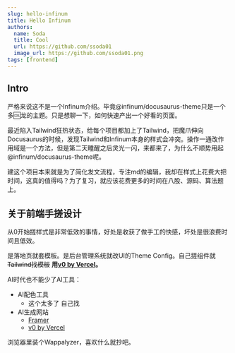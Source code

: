 ```yaml
---
slug: hello-infinum
title: Hello Infinum
authors:
  name: Soda
  title: Cool
  url: https://github.com/ssoda01
  image_url: https://github.com/ssoda01.png
tags: [frontend]
---
```


## Intro

严格来说这不是一个Infinum介绍。毕竟@infinum/docusaurus-theme只是一个多🆒龙的主题。只是想聊一下，如何快速产出一个好看的页面。

最近陷入Tailwind狂热状态，给每个项目都加上了Tailwind，把魔爪伸向Docusaurus的时候，发现Tailwind和Infinum本身的样式会冲突。操作一通改作用域是一个方法，但是第二天睡醒之后灵光一闪，来都来了，为什么不顺势用起@infinum/docusaurus-theme呢。

建这个项目本来就是为了简化发文流程，专注md的编辑，我却在样式上花费大把时间，这真的值得吗？为了复习，就应该花费更多的时间在八股、源码、算法题上。


## 关于前端手搓设计

从0开始搓样式是非常低效的事情，好处是收获了做手工的快感，坏处是很浪费时间且低效。

是落地页就套模板。是后台管理系统就改UI的Theme Config。自己搓组件就~~Tailwind找模板~~ **用[v0 by Vercel](https://v0.dev/)。**

AI时代也不能少了AI工具：
- AI配色工具
  - 这个太多了 自己找
- AI生成网站
  -  [Framer](https://www.framer.com/)
  -  [v0 by Vercel](https://v0.dev/)



浏览器里装个Wappalyzer，喜欢什么就抄吧。